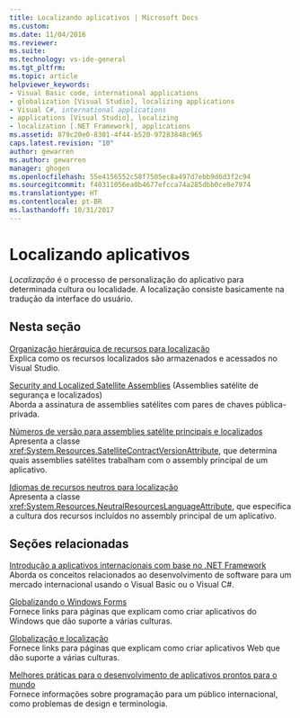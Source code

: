 ```yaml
---
title: Localizando aplicativos | Microsoft Docs
ms.custom: 
ms.date: 11/04/2016
ms.reviewer: 
ms.suite: 
ms.technology: vs-ide-general
ms.tgt_pltfrm: 
ms.topic: article
helpviewer_keywords:
- Visual Basic code, international applications
- globalization [Visual Studio], localizing applications
- Visual C#, international applications
- applications [Visual Studio], localizing
- localization [.NET Framework], applications
ms.assetid: 879c20e0-8301-4f44-b520-97283848c965
caps.latest.revision: "10"
author: gewarren
ms.author: gewarren
manager: ghogen
ms.openlocfilehash: 55e4156552c58f7505ec8a497d7ebb9d6d3f2c94
ms.sourcegitcommit: f40311056ea0b4677efcca74a285dbb0ce0e7974
ms.translationtype: HT
ms.contentlocale: pt-BR
ms.lasthandoff: 10/31/2017
---
```

# <a name="localizing-applications"></a>Localizando aplicativos
*Localização* é o processo de personalização do aplicativo para determinada cultura ou localidade. A localização consiste basicamente na tradução da interface do usuário.  
  
## <a name="in-this-section"></a>Nesta seção  
 [Organização hierárquica de recursos para localização](../ide/hierarchical-organization-of-resources-for-localization.md)  
 Explica como os recursos localizados são armazenados e acessados no Visual Studio.  
  
 [Security and Localized Satellite Assemblies](../ide/security-and-localized-satellite-assemblies.md) (Assemblies satélite de segurança e localizados)  
 Aborda a assinatura de assemblies satélites com pares de chaves pública-privada.  
  
 [Números de versão para assemblies satélite principais e localizados](../ide/version-numbers-for-main-and-localized-satellite-assemblies.md)  
 Apresenta a classe <xref:System.Resources.SatelliteContractVersionAttribute>, que determina quais assemblies satélites trabalham com o assembly principal de um aplicativo.  
  
 [Idiomas de recursos neutros para localização](../ide/neutral-resources-languages-for-localization.md)  
 Apresenta a classe <xref:System.Resources.NeutralResourcesLanguageAttribute>, que especifica a cultura dos recursos incluídos no assembly principal de um aplicativo.  
  
## <a name="related-sections"></a>Seções relacionadas  
 [Introdução a aplicativos internacionais com base no .NET Framework](../ide/introduction-to-international-applications-based-on-the-dotnet-framework.md)  
 Aborda os conceitos relacionados ao desenvolvimento de software para um mercado internacional usando o Visual Basic ou o Visual C#.  
  
 [Globalizando o Windows Forms](/dotnet/framework/winforms/advanced/globalizing-windows-forms)  
 Fornece links para páginas que explicam como criar aplicativos do Windows que dão suporte a várias culturas.  
  
 [Globalização e localização](http://msdn.microsoft.com/Library/8ef3838e-9d05-4236-9dd0-ceecff9df80d)  
 Fornece links para páginas que explicam como criar aplicativos Web que dão suporte a várias culturas.  
  
 [Melhores práticas para o desenvolvimento de aplicativos prontos para o mundo](http://msdn.microsoft.com/Library/f08169c7-aad8-4ec3-9a21-9ebd3b89986c)  
 Fornece informações sobre programação para um público internacional, como problemas de design e terminologia.